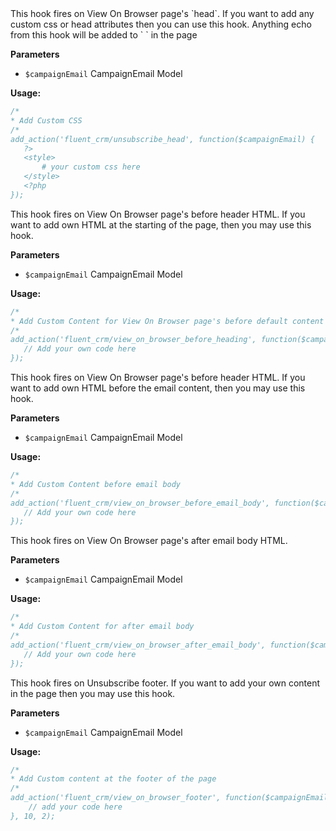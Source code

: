 <explain-block title="fluent_crm/unsubscribe_footer">
This hook fires on View On Browser page's `head`. If you want to add any custom css or head attributes then you can use this hook.
Anything echo from this hook will be added to `<head> </head>` in the page

**Parameters**
- `$campaignEmail` CampaignEmail Model

**Usage:**
```php 
/*
* Add Custom CSS
/*
add_action('fluent_crm/unsubscribe_head', function($campaignEmail) {
   ?>
   <style>
       # your custom css here
   </style>
   <?php
});
```
</explain-block>

<explain-block title="fluent_crm/view_on_browser_before_heading">
This hook fires on View On Browser page's before header HTML. If you want to add own HTML at the starting of the page, then you may use this hook.

**Parameters**
- `$campaignEmail` CampaignEmail Model


**Usage:**
```php 
/*
* Add Custom Content for View On Browser page's before default content
/*
add_action('fluent_crm/view_on_browser_before_heading', function($campaignEmail) {
   // Add your own code here
});
```
</explain-block>

<explain-block title="fluent_crm/view_on_browser_before_email_body">
This hook fires on View On Browser page's before header HTML. If you want to add own HTML before the email content, then you may use this hook.

**Parameters**
- `$campaignEmail` CampaignEmail Model

**Usage:**
```php 
/*
* Add Custom Content before email body
/*
add_action('fluent_crm/view_on_browser_before_email_body', function($campaignEmail) {
   // Add your own code here
});
```
</explain-block>

<explain-block title="fluent_crm/view_on_browser_after_email_body">
This hook fires on View On Browser page's after email body HTML.

**Parameters**
- `$campaignEmail` CampaignEmail Model

**Usage:**
```php 
/*
* Add Custom Content for after email body
/*
add_action('fluent_crm/view_on_browser_after_email_body', function($campaignEmail) {
   // Add your own code here
});
```
</explain-block>

<explain-block title="fluent_crm/view_on_browser_footer">
This hook fires on Unsubscribe footer. If you want to add your own content in the page then you may use this hook.

**Parameters**
- `$campaignEmail` CampaignEmail Model

**Usage:**
```php 
/*
* Add Custom content at the footer of the page 
/*
add_action('fluent_crm/view_on_browser_footer', function($campaignEmail) {
    // add your code here
}, 10, 2);
```
</explain-block>

